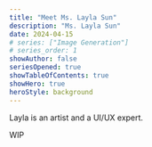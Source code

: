 ```yaml
---
title: "Meet Ms. Layla Sun"
description: "Ms. Layla Sun"
date: 2024-04-15
# series: ["Image Generation"]
# series_order: 1
showAuthor: false
seriesOpened: true
showTableOfContents: true
showHero: true
heroStyle: background
---
```


Layla is an artist and a UI/UX expert.

WIP
